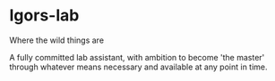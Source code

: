 # Igors-lab
Where the wild things are

A fully committed lab assistant, with ambition to become 'the master' through whatever means necessary and available at any point in time.
